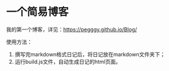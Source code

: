 # 一个简易博客
我的第一个博客，详见：https://pegggy.github.io/Blog/

使用方法：
1. 撰写完markdown格式日记后，将日记放在markdown文件夹下；
2. 运行build.js文件，自动生成日记的html页面。
